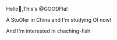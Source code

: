 Hello👋,This's @GOODFla!

A StuOIer in China and I'm studying OI now!

And I'm interested in chaching-fish




